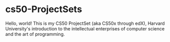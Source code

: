 # cs50-ProjectSets
Hello, world! This is my CS50 ProjectSet (aka CS50x through edX), Harvard University's introduction to the intellectual enterprises of computer science and the art of programming.
